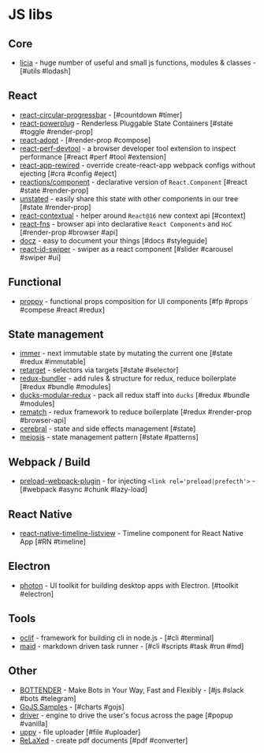 # JS libs

## Core

- [licia](https://github.com/liriliri/licia) - huge number of useful and small js functions, modules & classes - [#utils #lodash]

## React

- [react-circular-progressbar](https://github.com/iqnivek/react-circular-progressbar) - [#countdown #timer]
- [react-powerplug](https://github.com/renatorib/react-powerplug) - Renderless Pluggable State Containers [#state #toggle #render-prop]
- [react-adopt](https://github.com/pedronauck/react-adopt) - [#render-prop #compose]
- [react-perf-devtool](https://github.com/nitin42/react-perf-devtool) - a browser developer tool extension to inspect performance [#react #perf #tool #extension]
- [react-app-rewired](https://github.com/timarney/react-app-rewired) - override create-react-app webpack configs without ejecting [#cra #config #eject]
- [reactions/component](https://github.com/reactions/component) - declarative version of `React.Component` [#react #state #render-prop]
- [unstated](https://github.com/jamiebuilds/unstated) - easily share this state with other components in our tree [#state #render-prop]
- [react-contextual](https://github.com/drcmda/react-contextual) - helper around `React@16` new context api [#context]
- [react-fns](https://github.com/jaredpalmer/react-fns) - browser api into declarative `React Components` and `HoC` [#render-prop #browser #api]
- [docz](https://github.com/pedronauck/docz) - easy to document your things [#docs #styleguide]
- [react-id-swiper](https://github.com/kidjp85/react-id-swiper) - swiper as a react component [#slider #carousel #swiper #ui]

## Functional

- [proppy](https://github.com/fahad19/proppy) - functional props composition for UI components [#fp #props #compese #react #redux]

## State management

- [immer](https://github.com/mweststrate/immer) - next immutable state by mutating the current one [#state #redux #immutable]
- [retarget](https://github.com/tkh44/retarget) - selectors via targets [#state #selector]
- [redux-bundler](https://github.com/HenrikJoreteg/redux-bundler) - add rules & structure for redux, reduce boilerplate [#redux #bundle #modules]
- [ducks-modular-redux](https://github.com/erikras/ducks-modular-redux) - pack all redux staff into `ducks` [#redux #bundle #modules]
- [rematch](https://github.com/rematch/rematch) - redux framework to reduce boilerplate [#redux #render-prop #browser-api]
- [cerebral](https://github.com/cerebral/cerebral) - state and side effects management [#state]
- [meiosis](http://meiosis.js.org/) - state management pattern [#state #patterns]

## Webpack / Build

- [preload-webpack-plugin](https://github.com/GoogleChromeLabs/preload-webpack-plugin) - for injecting `<link rel='preload|prefecth'>` - [#webpack #async #chunk #lazy-load]

## React Native

- [react-native-timeline-listview](https://github.com/thegamenicorus/react-native-timeline-listview) - Timeline component for React Native App [#RN #timeline]

## Electron

- [photon](https://github.com/connors/photon) - UI toolkit for building desktop apps with Electron. [#toolkit #electron]

## Tools

- [oclif](https://github.com/oclif/oclif) - framework for building cli in node.js - [#cli #terminal]
- [maid](https://github.com/egoist/maid) - markdown driven task runner - [#cli #scripts #task #run #md]

## Other

- [BOTTENDER](https://bottender.js.org/) - Make Bots in Your Way, Fast and Flexibly - [#js #slack #bots #telegram]
- [GoJS Samples](https://gojs.net/latest/samples/index.html) - [#charts #gojs]
- [driver](https://github.com/kamranahmedse/driver.js) - engine to drive the user's focus across the page [#popup #vanilla]
- [uppy](https://github.com/transloadit/uppy) - file uploader [#file #uploader]
- [ReLaXed](https://github.com/RelaxedJS/ReLaXed) - create pdf documents [#pdf #converter]
